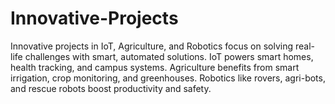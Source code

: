 # Innovative-Projects
Innovative projects in IoT, Agriculture, and Robotics focus on solving real-life challenges with smart, automated solutions. IoT powers smart homes, health tracking, and campus systems. Agriculture benefits from smart irrigation, crop monitoring, and greenhouses. Robotics like rovers, agri-bots, and rescue robots boost productivity and safety.
